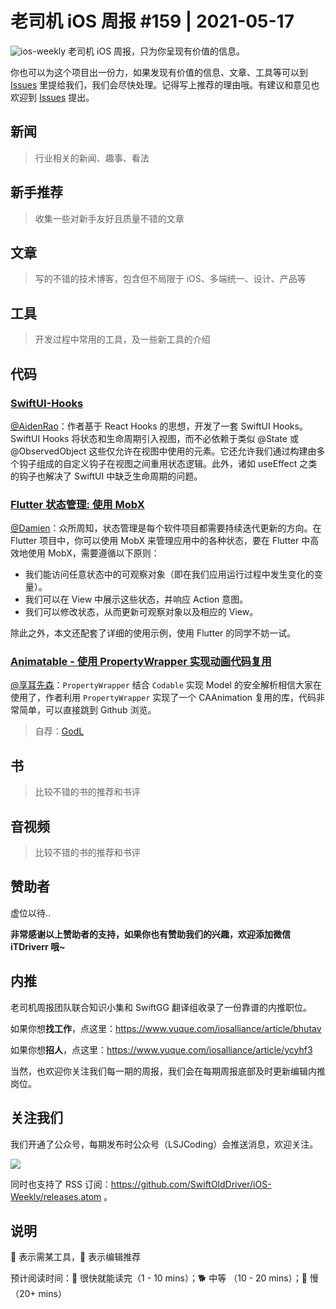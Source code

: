 # 老司机 iOS 周报 #159 | 2021-05-17

![ios-weekly](https://github.com/SwiftOldDriver/iOS-Weekly/blob/master/assets/ios-weekly.png?raw=true)
老司机 iOS 周报，只为你呈现有价值的信息。

你也可以为这个项目出一份力，如果发现有价值的信息、文章、工具等可以到 [Issues](https://github.com/SwiftOldDriver/iOS-Weekly/issues) 里提给我们，我们会尽快处理。记得写上推荐的理由哦。有建议和意见也欢迎到 [Issues](https://github.com/SwiftOldDriver/iOS-Weekly/issues) 提出。

## 新闻

> 行业相关的新闻、趣事、看法

## 新手推荐

> 收集一些对新手友好且质量不错的文章

## 文章

> 写的不错的技术博客，包含但不局限于 iOS、多端统一、设计、产品等

## 工具

> 开发过程中常用的工具，及一些新工具的介绍

## 代码

### [SwiftUI-Hooks](https://github.com/ra1028/SwiftUI-Hooks)

[@AidenRao](https://weibo.com/AidenRao)：作者基于 React Hooks 的思想，开发了一套 SwiftUI Hooks。SwiftUI Hooks 将状态和生命周期引入视图，而不必依赖于类似 @State 或 @ObservedObject 这些仅允许在视图中使用的元素。它还允许我们通过构建由多个钩子组成的自定义钩子在视图之间重用状态逻辑。此外，诸如 useEffect 之类的钩子也解决了 SwiftUI 中缺乏生命周期的问题。


### [Flutter 状态管理: 使用 MobX](https://mp.weixin.qq.com/s/ken-UT3cmxc5aeWKkM-Lzg)

[@Damien](https://github.com/ZengyiMa)：众所周知，状态管理是每个软件项目都需要持续迭代更新的方向。在 Flutter 项目中，你可以使用 MobX 来管理应用中的各种状态，要在 Flutter 中高效地使用 MobX，需要遵循以下原则：
* 我们能访问任意状态中的可观察对象（即在我们应用运行过程中发生变化的变量）。
* 我们可以在 View 中展示这些状态，并响应 Action 意图。
* 我们可以修改状态，从而更新可观察对象以及相应的 View。

除此之外，本文还配套了详细的使用示例，使用 Flutter 的同学不妨一试。

### [Animatable - 使用 PropertyWrapper 实现动画代码复用](https://github.com/GodL/Animatable)

[@享耳先森](https://github.com/iblacksun)：`PropertyWrapper` 结合 `Codable` 实现 Model 的安全解析相信大家在使用了，作者利用 `PropertyWrapper` 实现了一个 CAAnimation 复用的库，代码非常简单，可以直接跳到 Github 浏览。

> 自荐：[GodL](https://github.com/GodL)

## 书

> 比较不错的书的推荐和书评

## 音视频

> 比较不错的书的推荐和书评

## 赞助者

虚位以待..

**非常感谢以上赞助者的支持，如果你也有赞助我们的兴趣，欢迎添加微信 iTDriverr 哦~**

## 内推

老司机周报团队联合知识小集和 SwiftGG 翻译组收录了一份靠谱的内推职位。

如果你想**找工作**，点这里：https://www.yuque.com/iosalliance/article/bhutav

如果你想**招人**，点这里：https://www.yuque.com/iosalliance/article/ycyhf3

当然，也欢迎你关注我们每一期的周报，我们会在每期周报底部及时更新编辑内推岗位。

## 关注我们

我们开通了公众号，每期发布时公众号（LSJCoding）会推送消息，欢迎关注。

![](https://github.com/SwiftOldDriver/iOS-Weekly/blob/master/assets/qrcode_for_wechat.jpg?raw=true)

同时也支持了 RSS 订阅：https://github.com/SwiftOldDriver/iOS-Weekly/releases.atom 。

## 说明

🚧 表示需某工具，🌟 表示编辑推荐

预计阅读时间：🐎 很快就能读完（1 - 10 mins）；🐕 中等 （10 - 20 mins）；🐢 慢（20+ mins）
